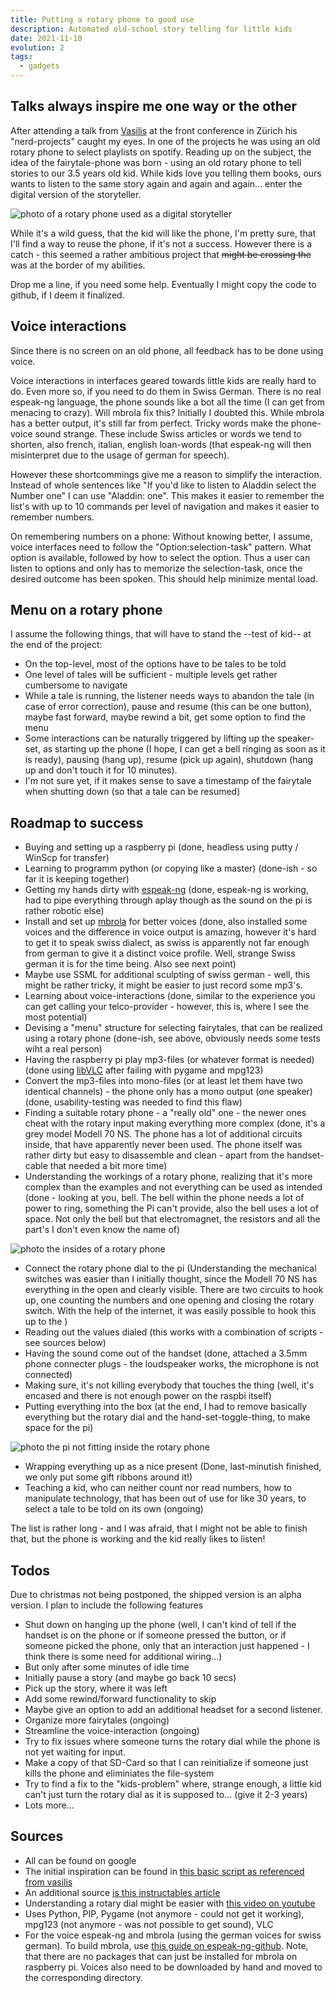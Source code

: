 ```yaml
---
title: Putting a rotary phone to good use
description: Automated old-school story telling for little kids
date: 2021-11-10
evolution: 2
tags:
  - gadgets
---
```


## Talks always inspire me one way or the other

After attending a talk from [Vasilis](https://vasilis.nl/) at the front conference in Zürich his "nerd-projects" caught my eyes. In one of the projects he was using an old rotary phone to select playlists on spotify. Reading up on the subject, the idea of the fairytale-phone was born - using an old rotary phone to tell stories to our 3.5 years old kid. While kids love you telling them books, ours wants to listen to the same story again and again and again... enter the digital version of the storyteller. 

![photo of a rotary phone used as a digital storyteller](./../phone_final_product_1000.jpg "this, little kids, is a rotary phone")

While it's a wild guess, that the kid will like the phone, I'm pretty sure, that I'll find a way to reuse the phone, if it's not a success. However there is a catch - this seemed a rather ambitious project that ~~might be crossing the~~ was at the border of my abilities.

Drop me a line, if you need some help. Eventually I might copy the code to github, if I deem it finalized. 

## Voice interactions

Since there is no screen on an old phone, all feedback has to be done using voice.

Voice interactions in interfaces geared towards little kids are really hard to do. Even more so, if you need to do them in Swiss German. There is no real espeak-ng language, the phone sounds like a bot all the time (I can get from menacing to crazy). Will mbrola fix this? Initially I doubted this. While mbrola has a better output, it's still far from perfect. Tricky words make the phone-voice sound strange. These include Swiss articles or words we tend to shorten, also french, italian, english loan-words (that espeak-ng will then misinterpret due to the usage of german for speech). 

However these shortcommings give me a reason to simplify the interaction. Instead of whole sentences like "If you'd like to listen to Aladdin select the Number one" I can use "Aladdin: one". This makes it easier to remember the list's with up to 10 commands per level of navigation and makes it easier to remember numbers. 

On remembering numbers on a phone: Without knowing better, I assume, voice interfaces need to follow the "Option:selection-task" pattern. What option is available, followed by how to select the option. Thus a user can listen to options and only has to memorize the selection-task, once the desired outcome has been spoken. This should help minimize mental load.

## Menu on a rotary phone

I assume the following things, that will have to stand the --test of kid-- at the end of the project: 
- On the top-level, most of the options have to be tales to be told
- One level of tales will be sufficient - multiple levels get rather cumbersome to navigate
- While a tale is running, the listener needs ways to abandon the tale (in case of error correction), pause and resume (this can be one button), maybe fast forward, maybe rewind a bit, get some option to find the menu
- Some interactions can be naturally triggered by lifting up the speaker-set, as starting up the phone (I hope, I can get a bell ringing as soon as it is ready), pausing (hang up), resume (pick up again), shutdown (hang up and don't touch it for 10 minutes). 
- I'm not sure yet, if it makes sense to save a timestamp of the fairytale when shutting down (so that a tale can be resumed)

## Roadmap to success
- Buying and setting up a raspberry pi (done, headless using putty / WinScp for transfer)
- Learning to programm python (or copying like a master) (done-ish - so far it is keeping together)
- Getting my hands dirty with [espeak-ng](https://github.com/espeak-ng/espeak-ng) (done, espeak-ng is working, had to pipe everything through aplay though as the sound on the pi is rather robotic else)
- Install and set up [mbrola](https://github.com/numediart/MBROLA) for better voices (done, also installed some voices and the difference in voice output is amazing, however it's hard to get it to speak swiss dialect, as swiss is apparently not far enough from german to give it a distinct voice profile. Well, strange Swiss german it is for the time being. Also see next point)
- Maybe use SSML for additional sculpting of swiss german - well, this might be rather tricky, it might be easier to just record some mp3's.
- Learning about voice-interactions (done, similar to the experience you can get calling your telco-provider - however, this is, where I see the most potential)
- Devising a "menu" structure for selecting fairytales, that can be realized using a rotary phone (done-ish, see above, obviously needs some tests wiht a real person)
- Having the raspberry pi play mp3-files (or whatever format is needed) (done using [libVLC](https://www.olivieraubert.net/vlc/python-ctypes/doc/vlc-module.html) after failing with pygame and mpg123)
- Convert the mp3-files into mono-files (or at least let them have two identical channels) - the phone only has a mono output (one speaker) (done, usability-testing was needed to find this flaw)
- Finding a suitable rotary phone - a "really old" one - the newer ones cheat with the rotary input making everything more complex (done, it's a grey model Modell 70 NS. The phone has a lot of additional circuits inside, that have apparently never been used. The phone itself was rather dirty but easy to disassemble and clean - apart from the handset-cable that needed a bit more time) 
- Understanding the workings of a rotary phone, realizing that it's more complex than the examples and not everything can be used as intended (done - looking at you, bell. The bell within the phone needs a lot of power to ring, something the Pi can't provide, also the bell uses a lot of space. Not only the bell but that electromagnet, the resistors and all the part's I don't even know the name of)

![photo the insides of a rotary phone](./../phone_ancient_technology_1000.jpg "image of a rotary phone without the cover")

- Connect the rotary phone dial to the pi (Understanding the mechanical switches was easier than I initially thought, since the Modell 70 NS has everything in the open and clearly visible. There are two circuits to hook up, one counting the numbers and one opening and closing the rotary switch. With the help of the internet, it was easily possible to hook this up to the )
- Reading out the values dialed (this works with a combination of scripts - see sources below)
- Having the sound come out of the handset (done, attached a 3.5mm phone connecter plugs - the loudspeaker works, the microphone is not connected)
- Making sure, it's not killing everybody that touches the thing (well, it's encased and there is not enough power on the raspbi itself)
- Putting everything into the box (at the end, I had to remove basically everything but the rotary dial and the hand-set-toggle-thing, to make space for the pi)

![photo the pi not fitting inside the rotary phone](./../phone_upgraded_1000.jpg "rotary phones are limited in space")

- Wrapping everything up as a nice present (Done, last-minutish finished, we only put some gift ribbons around it!)
- Teaching a kid, who can neither count nor read numbers, how to manipulate technology, that has been out of use for like 30 years, to select a tale to be told on its own (ongoing)

The list is rather long - and I was afraid, that I might not be able to finish that, but the phone is working and the kid really likes to listen!


## Todos

Due to christmas not being postponed, the shipped version is an alpha version. I plan to include the following features
- Shut down on hanging up the phone (well, I can't kind of tell if the handset is on the phone or if someone pressed the button, or if someone picked the phone, only that an interaction just happened - I think there is some need for additional wiring...)
- But only after some minutes of idle time
- Initially pause a story (and maybe go back 10 secs)
- Pick up the story, where it was left
- Add some rewind/forward functionality to skip
- Maybe give an option to add an additional headset for a second listener. 
- Organize more fairytales (ongoing)
- Streamline the voice-interaction (ongoing)
- Try to fix issues where someone turns the rotary dial while the phone is not yet waiting for input. 
- Make a copy of that SD-Card so that I can reinitialize if someone just kills the phone and eliminiates the file-system
- Try to find a fix to the "kids-problem" where, strange enough, a little kid can't just turn the rotary dial as it is supposed to... (give it 2-3 years)
- Lots more...

## Sources
- All can be found on google
- The initial inspiration can be found in [this basic script as referenced from vasilis](https://github.com/ralphcrutzen/PTT-Tafeltjes-Telefoon/blob/master/t65.py)
- An additional source [is this instructables article](https://www.instructables.com/Fairytale-Phone/)
- Understanding a rotary dial might be easier with [this video on youtube](https://www.youtube.com/watch?v=JChn7tV_qBk)
- Uses Python, PIP, Pygame (not anymore - could not get it working), mpg123 (not anymore - was not possible to get sound), VLC
- For the voice espeak-ng and mbrola (using the german voices for swiss german). To build mbrola, use [this guide on espeak-ng-github](https://github.com/espeak-ng/espeak-ng/blob/master/docs/mbrola.md). Note, that there are no packages that can just be installed for mbrola on raspberry pi. Voices also need to be downloaded by hand and moved to the corresponding directory.

